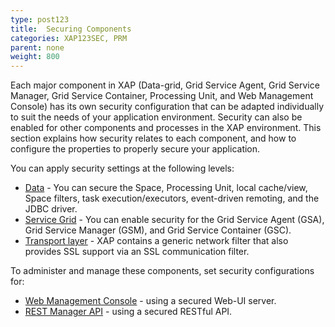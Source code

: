 ```yaml
---
type: post123
title:  Securing Components
categories: XAP123SEC, PRM
parent: none
weight: 800
---
```




Each major component in XAP (Data-grid, Grid Service Agent, Grid Service Manager, Grid Service Container, Processing Unit, and Web Management Console) 
has its own security configuration that can be adapted individually to suit the needs of your application environment. 
Security can also be enabled for other components and processes in the XAP environment. 
This section explains how security relates to each component, and how to configure the properties to properly secure your application.

You can apply security settings at the following levels:

- [Data](./securing-your-data.html) - You can secure the Space, Processing Unit, local cache/view, Space filters, task execution/executors, event-driven remoting, and the JDBC driver.
- [Service Grid](./securing-the-grid-services.html) - You can enable security for the Grid Service Agent (GSA), Grid Service Manager (GSM), and Grid Service Container (GSC).
- [Transport layer](./securing-the-transport-layer-using-ssl.html) - XAP contains a generic network filter that also provides SSL support via an SSL communication filter.

To administer and manage these components, set security configurations for:

- [Web Management Console](../admin/tools-web-ui.html#security) - using a secured Web-UI server.
- [REST Manager API](../admin/admin-rest-manager-api.html#security) - using a secured RESTful API.

